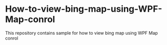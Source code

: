 # How-to-view-bing-map-using-WPF-Map-conrol
This repository contains sample for how to view bing map using WPF Map conrol
